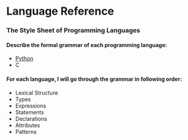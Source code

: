 # Language Reference
### The Style Sheet of Programming Languages
#### Describe the formal grammar of each programming language:
* [Python](/python.md)
* C

#### For each language, I will go through the grammar in following order:
* Lexical Structure
* Types
* Expressions
* Statements
* Declarations
* Attributes
* Patterns


